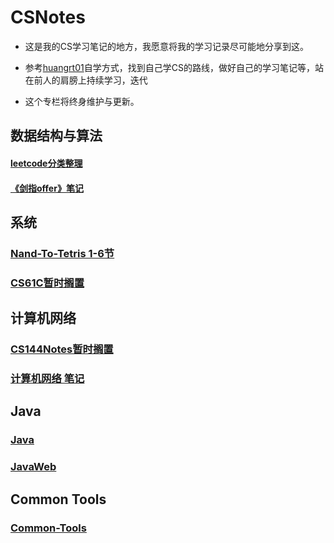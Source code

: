# CSNotes

- 这是我的CS学习笔记的地方，我愿意将我的学习记录尽可能地分享到这。

- 参考[huangrt01](https://github.com/huangrt01)自学方式，找到自己学CS的路线，做好自己的学习笔记等，站在前人的肩膀上持续学习，迭代

- 这个专栏将终身维护与更新。

## 数据结构与算法

#### [leetcode分类整理](https://github.com/RshStone/CS-Notes/blob/master/Notes/Output/leetcode.md)

#### [《剑指offer》笔记](https://github.com/RshStone/CS-Notes/blob/master/Notes/Output/%E3%80%8A%E5%89%91%E6%8C%87offer%E3%80%8B%E7%AC%94%E8%AE%B0.md)

## 系统

### [Nand-To-Tetris 1-6节](https://github.com/RshStone/CS-Notes/blob/master/Notes/Output/Nand-to-Tetris.md)

### [CS61C暂时搁置](https://github.com/RshStone/CS-Notes/blob/master/Notes/Output/CS61C.md)

## 计算机网络

### [CS144Notes暂时搁置](https://github.com/RshStone/CS-Notes/blob/master/Notes/Output/CS144.md)

### [计算机网络 笔记](https://github.com/RshStone/CS-Notes/blob/master/Notes/Output/%E8%AE%A1%E7%AE%97%E6%9C%BA%E7%BD%91%E7%BB%9C.md)

## Java

### [Java](https://github.com/RshStone/CS-Notes/blob/master/Notes/Output/Java.md)

### [JavaWeb](https://github.com/RshStone/CS-Notes/blob/master/Notes/Output/JavaWeb.md)

## Common Tools

### [Common-Tools](https://github.com/RshStone/CS-Notes/blob/master/Notes/Output/Common-Tools.md)